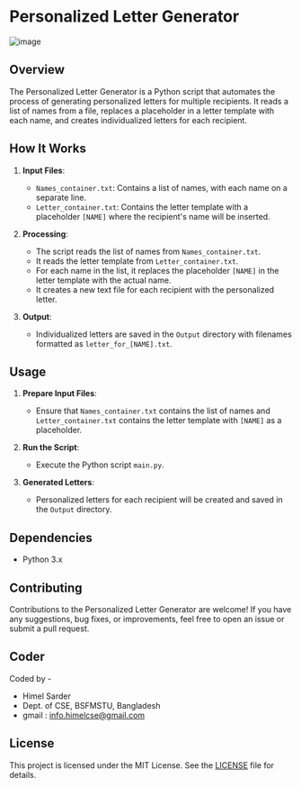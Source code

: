 # Personalized Letter Generator
![image](https://github.com/Himel-Sarder/Personalized-Letter-Generator/assets/143216886/9d6e22e1-0b22-4449-a8d6-634c8f869a93)

## Overview

The Personalized Letter Generator is a Python script that automates the process of generating personalized letters for multiple recipients. It reads a list of names from a file, replaces a placeholder in a letter template with each name, and creates individualized letters for each recipient.

## How It Works

1. **Input Files**: 
   - `Names_container.txt`: Contains a list of names, with each name on a separate line.
   - `Letter_container.txt`: Contains the letter template with a placeholder `[NAME]` where the recipient's name will be inserted.

2. **Processing**:
   - The script reads the list of names from `Names_container.txt`.
   - It reads the letter template from `Letter_container.txt`.
   - For each name in the list, it replaces the placeholder `[NAME]` in the letter template with the actual name.
   - It creates a new text file for each recipient with the personalized letter.

3. **Output**:
   - Individualized letters are saved in the `Output` directory with filenames formatted as `letter_for_[NAME].txt`.

## Usage

1. **Prepare Input Files**:
   - Ensure that `Names_container.txt` contains the list of names and `Letter_container.txt` contains the letter template with `[NAME]` as a placeholder.

2. **Run the Script**:
   - Execute the Python script `main.py`.

3. **Generated Letters**:
   - Personalized letters for each recipient will be created and saved in the `Output` directory.

## Dependencies

- Python 3.x

## Contributing

Contributions to the Personalized Letter Generator are welcome! If you have any suggestions, bug fixes, or improvements, feel free to open an issue or submit a pull request.
## Coder   
Coded by -
- Himel Sarder
- Dept. of CSE, BSFMSTU, Bangladesh
- gmail : info.himelcse@gmail.com   
## License

This project is licensed under the MIT License. See the [LICENSE](LICENSE) file for details.

